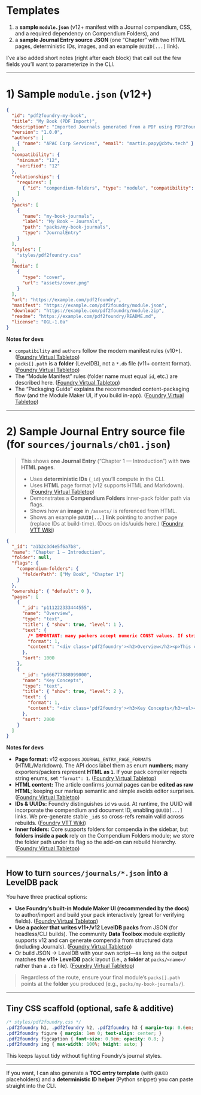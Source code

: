 # Templates

1. a **sample `module.json`** (v12+ manifest with a Journal compendium, CSS, and a required dependency on Compendium Folders), and
2. a **sample Journal Entry source JSON** (one “Chapter” with two HTML pages, deterministic IDs, images, and an example `@UUID[...]` link).

I’ve also added short notes (right after each block) that call out the few fields you’ll want to parameterize in the CLI.

---

# 1) Sample `module.json` (v12+)

```json
{
  "id": "pdf2foundry-my-book",
  "title": "My Book (PDF Import)",
  "description": "Imported Journals generated from a PDF using PDF2Foundry.",
  "version": "1.0.0",
  "authors": [
    { "name": "APAC Corp Services", "email": "martin.papy@cbtw.tech" }
  ],
  "compatibility": {
    "minimum": "12",
    "verified": "12"
  },
  "relationships": {
    "requires": [
      { "id": "compendium-folders", "type": "module", "compatibility": { "minimum": "12" } }
    ]
  },
  "packs": [
    {
      "name": "my-book-journals",
      "label": "My Book — Journals",
      "path": "packs/my-book-journals",
      "type": "JournalEntry"
    }
  ],
  "styles": [
    "styles/pdf2foundry.css"
  ],
  "media": [
    {
      "type": "cover",
      "url": "assets/cover.png"
    }
  ],
  "url": "https://example.com/pdf2foundry",
  "manifest": "https://example.com/pdf2foundry/module.json",
  "download": "https://example.com/pdf2foundry/module.zip",
  "readme": "https://example.com/pdf2foundry/README.md",
  "license": "OGL-1.0a"
}
```

**Notes for devs**

* `compatibility` and `authors` follow the modern manifest rules (v10+). ([Foundry Virtual Tabletop][1])
* `packs[].path` is a **folder** (LevelDB), not a `*.db` file (v11+ content format). ([Foundry Virtual Tabletop][2])
* The “Module Manifest” rules (folder name must equal `id`, etc.) are described here. ([Foundry Virtual Tabletop][3])
* The “Packaging Guide” explains the recommended content-packaging flow (and the Module Maker UI, if you build in-app). ([Foundry Virtual Tabletop][4])

---

# 2) Sample **Journal Entry** source file (for `sources/journals/ch01.json`)

> This shows **one Journal Entry** (“Chapter 1 — Introduction”) with **two HTML pages**.
>
> * Uses **deterministic IDs** (`_id`) you’ll compute in the CLI.
> * Uses **HTML** page format (v12 supports HTML and Markdown). ([Foundry Virtual Tabletop][5])
> * Demonstrates a **Compendium Folders** inner-pack folder path via flags.
> * Shows how an **image** in `/assets/` is referenced from HTML.
> * Shows an example **`@UUID[...]` link** pointing to another page (replace IDs at build-time). (Docs on ids/uuids here.) ([Foundry VTT Wiki][6])

```json
{
  "_id": "a1b2c3d4e5f6a7b8",
  "name": "Chapter 1 — Introduction",
  "folder": null,
  "flags": {
    "compendium-folders": {
      "folderPath": ["My Book", "Chapter 1"]
    }
  },
  "ownership": { "default": 0 },
  "pages": [
    {
      "_id": "p111222333444555",
      "name": "Overview",
      "type": "text",
      "title": { "show": true, "level": 1 },
      "text": {
        /* IMPORTANT: many packers accept numeric CONST values. If strings aren't accepted by your packer, set format to 1. */
        "format": 1,
        "content": "<div class='pdf2foundry'><h2>Overview</h2><p>This chapter introduces the setting and goals.</p><figure><img src='modules/pdf2foundry-my-book/assets/fig-001.png' alt='Intro Figure'><figcaption>Figure 1: Setting overview</figcaption></figure><p>Jump to <a href='@UUID[JournalEntry.a1b2c3d4e5f6a7b8.JournalEntryPage.p666777888999000]{Key Concepts}</a>.</p></div>"
      },
      "sort": 1000
    },
    {
      "_id": "p666777888999000",
      "name": "Key Concepts",
      "type": "text",
      "title": { "show": true, "level": 2 },
      "text": {
        "format": 1,
        "content": "<div class='pdf2foundry'><h3>Key Concepts</h3><ul><li>Concept A</li><li>Concept B</li></ul><p>Return to <a href='@UUID[JournalEntry.a1b2c3d4e5f6a7b8.JournalEntryPage.p111222333444555]{Overview}</a>.</p></div>"
      },
      "sort": 2000
    }
  ]
}
```

**Notes for devs**

* **Page format:** v12 exposes `JOURNAL_ENTRY_PAGE_FORMATS` (HTML/Markdown). The API docs label them as enum **numbers**; many exporters/packers represent **HTML as `1`**. If your pack compiler rejects string enums, set `"format": 1`. ([Foundry Virtual Tabletop][5])
* **HTML content:** The article confirms journal pages can be **edited as raw HTML**; keeping our markup semantic and simple avoids editor surprises. ([Foundry Virtual Tabletop][7])
* **IDs & UUIDs:** Foundry distinguishes `id` vs `uuid`. At runtime, the UUID will incorporate the compendium and document ID, enabling `@UUID[...]` links. We pre-generate stable `_id`s so cross-refs remain valid across rebuilds. ([Foundry VTT Wiki][6])
* **Inner folders:** Core supports folders for compendia in the sidebar, but **folders inside a pack** rely on the Compendium Folders module; we store the folder path under its flag so the add-on can rebuild hierarchy. ([Foundry Virtual Tabletop][8])

---

## How to turn `sources/journals/*.json` into a **LevelDB pack**

You have three practical options:

* **Use Foundry’s built-in Module Maker UI (recommended by the docs)** to author/import and build your pack interactively (great for verifying fields). ([Foundry Virtual Tabletop][4])
* **Use a packer that writes v11+/v12 LevelDB packs** from JSON (for headless/CLI builds). The community **Data Toolbox** module explicitly supports v12 and can generate compendia from structured data (including Journals). ([Foundry Virtual Tabletop][9])
* Or build JSON → LevelDB with your own script—as long as the output matches the **v11+ LevelDB** pack layout (i.e., a **folder** at `packs/<name>/` rather than a `.db` file). ([Foundry Virtual Tabletop][2])

> Regardless of the route, ensure your final module’s `packs[].path` points at the **folder** you produced (e.g., `packs/my-book-journals/`).

---

## Tiny CSS scaffold (optional, safe & additive)

```css
/* styles/pdf2foundry.css */
.pdf2foundry h1, .pdf2foundry h2, .pdf2foundry h3 { margin-top: 0.6em; }
.pdf2foundry figure { margin: 1em 0; text-align: center; }
.pdf2foundry figcaption { font-size: 0.9em; opacity: 0.8; }
.pdf2foundry img { max-width: 100%; height: auto; }
```

This keeps layout tidy without fighting Foundry’s journal styles.

---

If you want, I can also generate a **TOC entry template** (with `@UUID` placeholders) and a **deterministic ID helper** (Python snippet) you can paste straight into the CLI.

[1]: https://foundryvtt.com/article/migration/?utm_source=chatgpt.com "API Migration Guides | Foundry Virtual Tabletop"
[2]: https://foundryvtt.com/article/v11-leveldb-packs/?utm_source=chatgpt.com "Version 11 Content Packaging Changes - Foundry Virtual Tabletop"
[3]: https://foundryvtt.com/article/module-development/?utm_source=chatgpt.com "Introduction to Module Development - Foundry Virtual Tabletop"
[4]: https://foundryvtt.com/article/packaging-guide/?utm_source=chatgpt.com "Content Packaging Guide - Foundry Virtual Tabletop"
[5]: https://foundryvtt.com/api/v12/enums/foundry.CONST.JOURNAL_ENTRY_PAGE_FORMATS.html?utm_source=chatgpt.com "JOURNAL_ENTRY_PAGE_FORMATS | Foundry Virtual Tabletop - API ..."
[6]: https://foundryvtt.wiki/en/development/api/document?utm_source=chatgpt.com "Document | Foundry VTT Community Wiki"
[7]: https://foundryvtt.com/article/journal/?utm_source=chatgpt.com "Journal Entries - Foundry Virtual Tabletop"
[8]: https://foundryvtt.com/article/compendium/?utm_source=chatgpt.com "Compendium Packs - Foundry Virtual Tabletop"
[9]: https://foundryvtt.com/packages/data-toolbox?utm_source=chatgpt.com "Data Toolbox for FoundryVTT - Foundry Virtual Tabletop"
